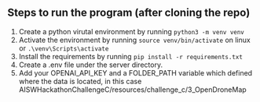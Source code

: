## Steps to run the program (after cloning the repo)

1. Create a python virutal environment by running `python3 -m venv venv`
2. Activate the environment by running `source venv/bin/activate` on linux or `.\venv\Scripts\activate`
3. Install the requirements by running `pip install -r requirements.txt`
4. Create a .env file under the server directory.
5. Add your OPENAI_API_KEY and a FOLDER_PATH variable which defined where the data is located, in this case AISWHackathonChallengeC/resources/challenge_c/3_OpenDroneMap